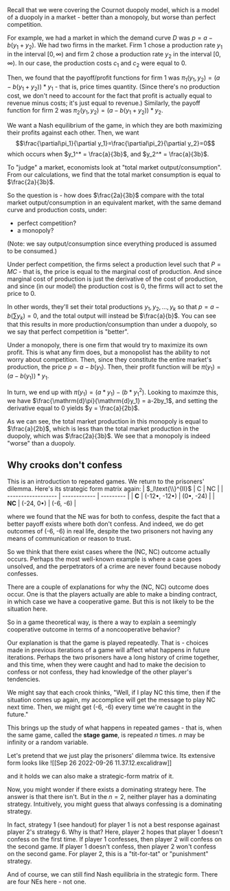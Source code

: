 Recall that we were covering the Cournot duopoly model, which is a model of a duopoly in a market - better than a monopoly, but worse than perfect competition.

For example, we had a market in which the demand curve $D$ was $p = a -b(y_1+y_2)$. We had two firms in the market. Firm 1 chose a production rate $y_1$ in the interval $[0, \infty)$ and firm 2 chose a production rate $y_2$ in the interval $[0, \infty)$. In our case, the production costs $c_1$ and $c_2$ were equal to 0.

Then, we found that the payoff/profit functions for firm 1 was $\pi_1(y_1, y_2) = (a-b(y_1+y_2))*y_1$ - that is, price times quantity. (Since there's no production cost, we don't need to account for the fact that profit is actually equal to revenue minus costs; it's just equal to revenue.) Similarly, the payoff function for firm 2 was $\pi_2(y_1, y_2) = (a-b(y_1+y_2))*y_2$.

We want a Nash equilibrium of the game, in which they are both maximizing their profits against each other. Then, we want
$$\frac{\partial\pi_1}{\partial y_1}=\frac{\partial\pi_2}{\partial y_2}=0$$
which occurs when $y_1^* = \frac{a}{3b}$, and $y_2^* = \frac{a}{3b}$.

To "judge" a market, economists look at "total market output/consumption". From our calculations, we find that the total market consumption is equal to $\frac{2a}{3b}$. 

So the question is - how does $\frac{2a}{3b}$ compare with the total market output/consumption in an equivalent market, with the same demand curve and production costs, under:
- perfect competition?
- a monopoly?

(Note: we say output/consumption since everything produced is assumed to be consumed.)

Under perfect competition, the firms select a production level such that $P = MC$ - that is, the price is equal to the marginal cost of production. And since marginal cost of production is just the derivative of the cost of production, and since (in our model) the production cost is 0, the firms will act to set the price to 0.

In other words, they'll set their total productions $y_1, y_2, \ldots, y_k$ so that $p = a-b(\sum{y_k}) = 0$, and the total output will instead be $\frac{a}{b}$. You can see that this results in more production/consumption than under a duopoly, so we say that perfect competition is "better".

Under a monopoly, there is one firm that would try to maximize its own profit. This is what any firm does, but a monopolist has the ability to not worry about competition. Then, since they constitute the entire market's production, the price $p = a-b(y_1)$. Then, their profit function will be $\pi(y_1) = (a-b(y_1)) * y_1$. 

In turn, we end up with $\pi(y_1) = (a*y_1) - (b*y_1^2)$. Looking to maximze this, we have $\frac{\mathrm{d}\pi}{\mathrm{d}y_1} = a-2by_1$, and setting the derivative equal to 0 yields $y = \frac{a}{2b}$.

As we can see, the total market production in this monopoly is equal to $\frac{a}{2b}$, which is less than the total market production in the duopoly, which was $\frac{2a}{3b}$. We see that a monopoly is indeed "worse" than a duopoly.

## Why crooks don't confess
This is an introduction to repeated games. We return to the prisoners' dilemma. Here's its strategic form matrix again:
| $_I\text{\\}^{II}$ | C            | NC        |
| ------------------ | ------------ | --------- |
| **C**              | (-12•, -12•) | (0•, -24) |
| **NC**             | (-24, 0•)    | (-6, -6)  |

where we found that the NE was for both to confess, despite the fact that a better payoff exists where both don't confess. And indeed, we do get outcomes of (-6, -6) in real life, despite the two prisoners not having any means of communication or reason to trust.

So we think that there exist cases where the (NC, NC) outcome actually occurs. Perhaps the most well-known example is where a case goes unsolved, and the perpetrators of a crime are never found because nobody confesses.

There are a couple of explanations for why the (NC, NC) outcome does occur. One is that the players actually are able to make a binding contract, in which case we have a cooperative game. But this is not likely to be the situation here.

So in a game theoretical way, is there a way to explain a seemingly cooperative outcome in terms of a noncooperative behavior?

Our explanation is that the game is played repeatedly. That is - choices made in previous iterations of a game will affect what happens in future iterations. Perhaps the two prisoners have a long history of crime together, and this time, when they were caught and had to make the decision to confess or not confess, they had knowledge of the other player's tendencies. 

We might say that each crook thinks, "Well, if I play NC this time, then if the situation comes up again, my accomplice will get the message to play NC next time. Then, we might get (-6, -6) every time we're caught in the future."

This brings up the study of what happens in repeated games - that is, when the same game, called the **stage game**, is repeated $n$ times. $n$ may be infinity or a random variable. 

Let's pretend that we just play the prisoners' dilemma twice. Its extensive form looks like
![[Sep 26 2022-09-26 11.37.12.excalidraw]]

and it holds we can also make a strategic-form matrix of it.

Now, you might wonder if there exists a dominating strategy here. The answer is that there isn't. But in the $n=2$, neither player has a dominating strategy. Intuitively, you might guess that always confessing is  a dominating strategy. 

In fact, strategy 1 (see handout) for player 1 is not a best response againast player 2's strategy 6. Why is that? Here, player 2 hopes that player 1 doesn't confess on the first time. If player 1 confesses, then player 2 will confess on the second game. If player 1 doesn't confess, then player 2 won't confess on the second game. For player 2, this is a "tit-for-tat" or "punishment" strategy.

And of course, we can still find Nash equilibria in the strategic form. There are four NEs here - not one.

